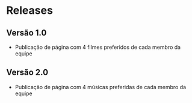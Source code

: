 # Releases

## Versão 1.0

* Publicação de página com 4 filmes preferidos de cada membro da equipe

## Versão 2.0

* Publicação de página com 4 músicas preferidas de cada membro da equipe
